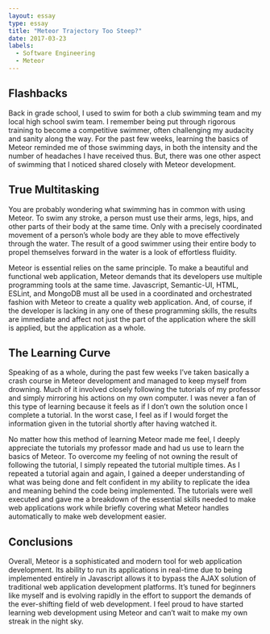 ```yaml
---
layout: essay
type: essay
title: "Meteor Trajectory Too Steep?"
date: 2017-03-23
labels:
  - Software Engineering
  - Meteor
---
```


## Flashbacks
Back in grade school, I used to swim for both a club swimming team and my local high school swim team.  I remember being put through rigorous training to become a competitive swimmer, often challenging my audacity and sanity along the way.  For the past few weeks, learning the basics of Meteor reminded me of those swimming days, in both the intensity and the number of headaches I have received thus.  But, there was one other aspect of swimming that I noticed shared closely with Meteor development.

## True Multitasking
You are probably wondering what swimming has in common with using Meteor.  To swim any stroke, a person must use their arms, legs, hips, and other parts of their body at the same time.  Only with a precisely coordinated movement of a person’s whole body are they able to move effectively through the water.  The result of a good swimmer using their entire body to propel themselves forward in the water is a look of effortless fluidity.

Meteor is essential relies on the same principle.  To make a beautiful and functional web application, Meteor demands that its developers use multiple programming tools at the same time.  Javascript, Semantic-UI, HTML, ESLint, and MongoDB must all be used in a coordinated and orchestrated fashion with Meteor to create a quality web application.  And, of course, if the developer is lacking in any one of these programming skills, the results are immediate and affect not just the part of the application where the skill is applied, but the application as a whole.

## The Learning Curve
Speaking of as a whole, during the past few weeks I’ve taken basically a crash course in Meteor development and managed to keep myself from drowning.  Much of it involved closely following the tutorials of my professor and simply mirroring his actions on my own computer.  I was never a fan of this type of learning because it feels as if I don’t own the solution once I complete a tutorial.  In the worst case, I feel as if I would forget the information given in the tutorial shortly after having watched it.

No matter how this method of learning Meteor made me feel, I deeply appreciate the tutorials my professor made and had us use to learn the basics of Meteor.  To overcome my feeling of not owning the result of following the tutorial, I simply repeated the tutorial multiple times.  As I repeated a tutorial again and again, I gained a deeper understanding of what was being done and felt confident in my ability to replicate the idea and meaning behind the code being implemented.  The tutorials were well executed and gave me a breakdown of the essential skills needed to make web applications work while briefly covering what Meteor handles automatically to make web development easier.

## Conclusions
Overall, Meteor is a sophisticated and modern tool for web application development.  Its ability to run its applications in real-time due to being implemented entirely in Javascript allows it to bypass the AJAX solution of traditional web application development platforms.  It’s tuned for beginners like myself and is evolving rapidly in the effort to support the demands of the ever-shifting field of web development.  I feel proud to have started learning web development using Meteor and can’t wait to make my own streak in the night sky.


